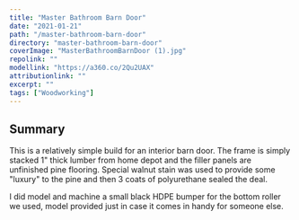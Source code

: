 ```yaml
---
title: "Master Bathroom Barn Door"
date: "2021-01-21"
path: "/master-bathroom-barn-door"
directory: "master-bathroom-barn-door"
coverImage: "MasterBathroomBarnDoor (1).jpg"
repolink: ""
modellink: "https://a360.co/2Qu2UAX"
attributionlink: ""
excerpt: ""
tags: ["Woodworking"]
---
```


## Summary

This is a relatively simple build for an interior barn door. The frame is simply stacked 1" thick lumber from home depot and the filler panels are unfinished pine flooring. Special walnut stain was used to provide some "luxury" to the pine and then 3 coats of polyurethane sealed the deal.

I did model and machine a small black HDPE bumper for the bottom roller we used, model provided just in case it comes in handy for someone else.